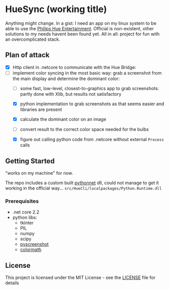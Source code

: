 # HueSync (working title)

Anything might change. In a gist: I need an app on my linux system to be able to use the [Philips Hue Entertainment](https://www2.meethue.com/en-us/entertainment). Official is non-existent, other solutions to my needs havent been found yet.
All in all: project for fun with an overcomplicated stack.

## Plan of attack
- [x] Http client in .netcore to communicate with the Hue Bridge:
- [ ] implement color syncing in the most basic way: grab a screenshot from the main display and determine the dominant color:
    - [ ] some fast, low-level, closest-to-graphics app to grab screenshots: partly done with Xlib, but results not satisfactory
    - [x] python implementation to grab screenshots as that seems easier and libraries are present
    - [x] calculate the dominant color on an image
    - [ ] convert result to the correct color space needed for the bulbs
    - [x] figure out calling python code from .netcore without external `Process` calls


## Getting Started
"works on my machine" for now.

The repo includes a custom built [pythonnet](https://github.com/pythonnet/pythonnet) dll, could not manage to get it working in the official way... `src/HueCli/localpackages/Python.Runtime.dll`

### Prerequisites
- .net core 2.2
- python libs:
    - tkinter
    - PIL
    - numpy
    - scipy
    - [pyscreenshot](https://pypi.org/project/pyscreenshot/)
    - [colormath](https://python-colormath.readthedocs.io/en/latest/)



## License

This project is licensed under the MIT License - see the [LICENSE](LICENSE) file for details
